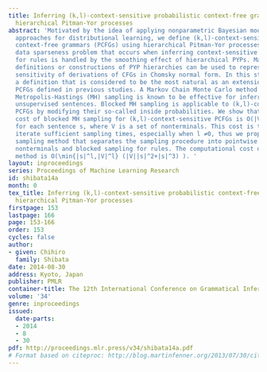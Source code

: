 ```yaml
---
title: Inferring (k,l)-context-sensitive probabilistic context-free grammars using
  hierarchical Pitman-Yor processes
abstract: 'Motivated by the idea of applying nonparametric Bayesian models to dual
  approaches for distributional learning, we define (k,l)-context-sensitive probabilistic
  context-free grammars (PCFGs) using hierarchical Pitman-Yor processes (PYPs). The
  data sparseness problem that occurs when inferring context-sensitive probabilities
  for rules is handled by the smoothing effect of hierarchical PYPs. Many possible
  definitions or constructions of PYP hierarchies can be used to represent the context
  sensitivity of derivations of CFGs in Chomsky normal form. In this study, we use
  a definition that is considered to be the most natural as an extension of infinite
  PCFGs defined in previous studies. A Markov Chain Monte Carlo method called blocked
  Metropolis-Hastings (MH) sampling is known to be effective for inferring PCFGs from
  unsupervised sentences. Blocked MH sampling is applicable to (k,l)-context-sensitive
  PCFGs by modifying their so-called inside probabilities. We show that the computational
  cost of blocked MH sampling for (k,l)-context-sensitive PCFGs is O(|V|^l+3|s|^3)
  for each sentence s, where V is a set of nonterminals. This cost is too high to
  iterate sufficient sampling times, especially when l ≠0, thus we propose an alternative
  sampling method that separates the sampling procedure into pointwise sampling for
  nonterminals and blocked sampling for rules. The computational cost of this sampling
  method is O(\min{|s|^l,|V|^l} (|V||s|^2+|s|^3) ). '
layout: inproceedings
series: Proceedings of Machine Learning Research
id: shibata14a
month: 0
tex_title: Inferring (k,l)-context-sensitive probabilistic context-free grammars using
  hierarchical Pitman-Yor processes
firstpage: 153
lastpage: 166
page: 153-166
order: 153
cycles: false
author:
- given: Chihiro
  family: Shibata
date: 2014-08-30
address: Kyoto, Japan
publisher: PMLR
container-title: The 12th International Conference on Grammatical Inference
volume: '34'
genre: inproceedings
issued:
  date-parts:
  - 2014
  - 8
  - 30
pdf: http://proceedings.mlr.press/v34/shibata14a.pdf
# Format based on citeproc: http://blog.martinfenner.org/2013/07/30/citeproc-yaml-for-bibliographies/
---
```

